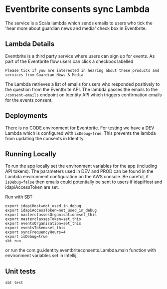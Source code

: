 # Eventbrite consents sync Lambda

The service is a Scala lambda which sends emails to users who tick the 'hear more about guardian news and media' check box in Eventbrite.

## Lambda Details

Eventbrite is a third party service where users can sign up for events. As part of the Eventbrite flow users can click a checkbox labelled

```
Please tick if you are interested in hearing about these products and services from Guardian News & Media 
```

The Lambda retrieves a list of emails for users who responded positively to the question from the Eventbrite API. The lambda passes the emails to 
the `/consent-emails` endpoint on Identity API which triggers confirmation emails for the events consent.

## Deployments

There is no CODE environment for Eventbrite. For testing we have a DEV Lambda which is configured with `isDebug=true`. This prevents the lambda
from updating the consents in Identity. 

## Running Locally

To run the app locally set the environment variables for the app (including API tokens). The parameters used
in DEV and PROD can be found in the Lambda environment configuration on the AWS console. Be careful, if `isDebug=false` then
emails could potentially be sent to users if idapiHost and idapiAccessToken are set.

Run with SBT
```
export idapiHost=not_used_in_debug
export idapiAccessToken=not_used_in_debug
export masterclassesOrganisation=set_this
export masterclassesToken=set_this
export eventsOrganisation=set_this
export eventsToken=set_this
export syncFrequencyHours=4
export isDebug=true
sbt run
```

or run the com.gu.identity.eventbriteconsents.Lambda.main function with environment variables set in Intellij.

## Unit tests

```
sbt test
```
